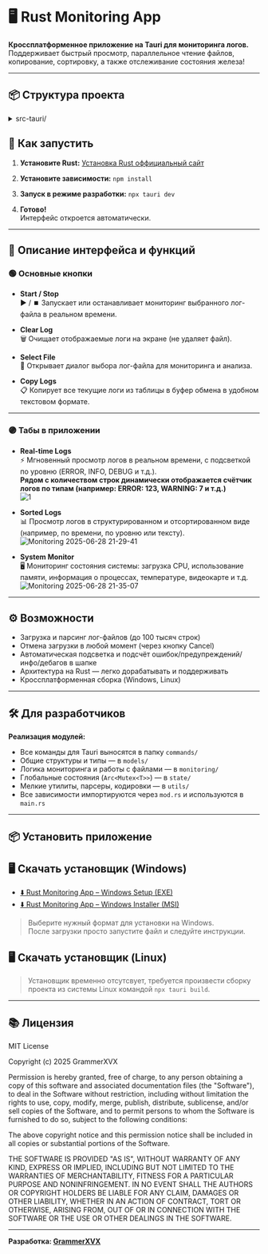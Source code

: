 # 🖥️ Rust Monitoring App

**Кроссплатформенное приложение на Tauri для мониторинга логов.**  
Поддерживает быстрый просмотр, параллельное чтение файлов, копирование, сортировку, а также отслеживание состояния железа!

---

## 📦 Структура проекта

<details>
<summary>src-tauri/</summary>

- **commands/**
  - logs.rs
  - mod.rs
  - system.rs
- **models/**
  - log_entry.rs
  - mod.rs
  - system_info.rs
- **monitoring/**
  - file_monitor.rs
  - mod.rs
- **state/**
  - logs.rs
  - mod.rs
  - system.rs
- **utils/**
  - encoding.rs
  - hashing.rs
  - log_parser.rs
  - mod.rs
- lib.rs
- main.rs

</details>


## 🚀 Как запустить
1. **Установите Rust:**
[Установка Rust оффициальный сайт](https://forge.rust-lang.org/infra/other-installation-methods.html)

3. **Установите зависимости:** 
`npm install`

4. **Запуск в режиме разработки:** 
`npx tauri dev`
3. **Готово!**  
Интерфейс откроется автоматически.

---

## 📝 Описание интерфейса и функций

### 🟢 Основные кнопки

- **Start / Stop**  
▶️ / ⏹️ Запускает или останавливает мониторинг выбранного лог-файла в реальном времени.

- **Clear Log**  
🗑️ Очищает отображаемые логи на экране (не удаляет файл).

- **Select File**  
📂 Открывает диалог выбора лог-файла для мониторинга и анализа.

- **Copy Logs**  
📋 Копирует все текущие логи из таблицы в буфер обмена в удобном текстовом формате.

---

### 🟣 Табы в приложении

- **Real-time Logs**  
⚡ Мгновенный просмотр логов в реальном времени, с подсветкой по уровню (ERROR, INFO, DEBUG и т.д.).  
**Рядом с количеством строк динамически отображается счётчик логов по типам (например: ERROR: 123, WARNING: 7 и т.д.)**  
![1](https://github.com/user-attachments/assets/e330073c-0e4f-468e-8323-91639e3b4e90)

- **Sorted Logs**  
📊 Просмотр логов в структурированном и отсортированном виде (например, по времени, по уровню или тексту).  
![Monitoring 2025-06-28 21-29-41](https://github.com/user-attachments/assets/6dab1acf-8178-41dd-9f88-8b9d3656631f)


- **System Monitor**  
🖥️ Мониторинг состояния системы: загрузка CPU, использование памяти, информация о процессах, температуре, видеокарте и т.д.  
![Monitoring 2025-06-28 21-35-07](https://github.com/user-attachments/assets/c4e3a4ee-50bf-42e0-8b9a-643f1f7cac82)


---

## ⚙️ Возможности

- Загрузка и парсинг лог-файлов (до 100 тысяч строк)
- Отмена загрузки в любой момент (через кнопку Cancel)
- Автоматическая подсветка и подсчёт ошибок/предупреждений/инфо/дебагов в шапке
- Архитектура на Rust — легко дорабатывать и поддерживать
- Кроссплатформенная сборка (Windows, Linux)

---

## 🛠️ Для разработчиков

**Реализация модулей:**
- Все команды для Tauri выносятся в папку `commands/`
- Общие структуры и типы — в `models/`
- Логика мониторинга и работы с файлами — в `monitoring/`
- Глобальные состояния (`Arc<Mutex<T>>`) — в `state/`
- Мелкие утилиты, парсеры, кодировки — в `utils/`
- Все зависимости импортируются через `mod.rs` и используются в `main.rs`

---

## 📦 Установить приложение

## 🖥️ Скачать установщик (Windows)

- [⬇️ Rust Monitoring App – Windows Setup (EXE)](https://github.com/GrammerXVX/Rust_Monitoring_App/releases/download/v0.6.2/setup.exe)
- [⬇️ Rust Monitoring App – Windows Installer (MSI)](https://github.com/GrammerXVX/Rust_Monitoring_App/releases/download/v0.6.2/setup.msi)

> Выберите нужный формат для установки на Windows.  
> После загрузки просто запустите файл и следуйте инструкции.

## 🖥️ Скачать установщик (Linux)
> Установщик временно отсутсвует, требуется произвести сборку проекта из системы Linux командой `npx tauri build`.  

---

## 📚 Лицензия

MIT License

Copyright (c) 2025 GrammerXVX

Permission is hereby granted, free of charge, to any person obtaining a copy
of this software and associated documentation files (the "Software"), to deal
in the Software without restriction, including without limitation the rights
to use, copy, modify, merge, publish, distribute, sublicense, and/or sell
copies of the Software, and to permit persons to whom the Software is
furnished to do so, subject to the following conditions:

The above copyright notice and this permission notice shall be included in all
copies or substantial portions of the Software.

THE SOFTWARE IS PROVIDED "AS IS", WITHOUT WARRANTY OF ANY KIND, EXPRESS OR
IMPLIED, INCLUDING BUT NOT LIMITED TO THE WARRANTIES OF MERCHANTABILITY,
FITNESS FOR A PARTICULAR PURPOSE AND NONINFRINGEMENT. IN NO EVENT SHALL THE
AUTHORS OR COPYRIGHT HOLDERS BE LIABLE FOR ANY CLAIM, DAMAGES OR OTHER
LIABILITY, WHETHER IN AN ACTION OF CONTRACT, TORT OR OTHERWISE, ARISING FROM,
OUT OF OR IN CONNECTION WITH THE SOFTWARE OR THE USE OR OTHER DEALINGS IN THE
SOFTWARE.

---

**Разработка: [GrammerXVX](https://github.com/GrammerXVX)**  
